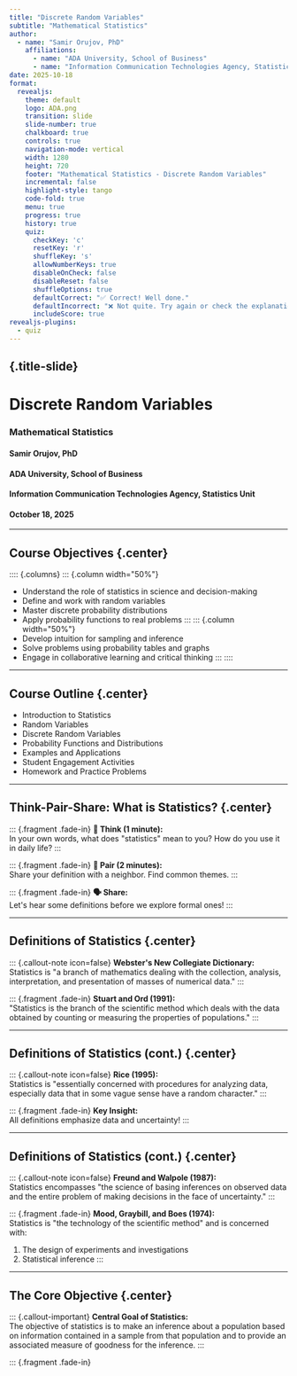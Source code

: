 ```yaml
---
title: "Discrete Random Variables"
subtitle: "Mathematical Statistics"
author:
  - name: "Samir Orujov, PhD"
    affiliations:
      - name: "ADA University, School of Business"
      - name: "Information Communication Technologies Agency, Statistics Unit"
date: 2025-10-18
format:
  revealjs:
    theme: default
    logo: ADA.png
    transition: slide
    slide-number: true
    chalkboard: true
    controls: true
    navigation-mode: vertical
    width: 1280
    height: 720
    footer: "Mathematical Statistics - Discrete Random Variables"
    incremental: false
    highlight-style: tango
    code-fold: true
    menu: true
    progress: true
    history: true
    quiz:
      checkKey: 'c'
      resetKey: 'r'
      shuffleKey: 's'
      allowNumberKeys: true
      disableOnCheck: false
      disableReset: false
      shuffleOptions: true
      defaultCorrect: "✅ Correct! Well done."
      defaultIncorrect: "❌ Not quite. Try again or check the explanation."
      includeScore: true
revealjs-plugins:
  - quiz
---
```


## {.title-slide}

# Discrete Random Variables
### Mathematical Statistics
#### Samir Orujov, PhD
#### ADA University, School of Business
#### Information Communication Technologies Agency, Statistics Unit
#### October 18, 2025

---

## Course Objectives {.center}

:::: {.columns}
::: {.column width="50%"}
- Understand the role of statistics in science and decision-making
- Define and work with random variables
- Master discrete probability distributions
- Apply probability functions to real problems
:::
::: {.column width="50%"}
- Develop intuition for sampling and inference
- Solve problems using probability tables and graphs
- Engage in collaborative learning and critical thinking
:::
::::

---

## Course Outline {.center}

- Introduction to Statistics
- Random Variables
- Discrete Random Variables
- Probability Functions and Distributions
- Examples and Applications
- Student Engagement Activities
- Homework and Practice Problems

---

## Think-Pair-Share: What is Statistics? {.center}

::: {.fragment .fade-in}
**🤔 Think (1 minute):**  
In your own words, what does "statistics" mean to you? How do you use it in daily life?
:::

::: {.fragment .fade-in}
**👥 Pair (2 minutes):**  
Share your definition with a neighbor. Find common themes.
:::

::: {.fragment .fade-in}
**🗣️ Share:**  
Let's hear some definitions before we explore formal ones!
:::

---

## Definitions of Statistics {.center}

::: {.callout-note icon=false}
**Webster's New Collegiate Dictionary:**  
Statistics is "a branch of mathematics dealing with the collection, analysis, interpretation, and presentation of masses of numerical data."
:::

::: {.fragment .fade-in}
**Stuart and Ord (1991):**  
"Statistics is the branch of the scientific method which deals with the data obtained by counting or measuring the properties of populations."
:::

---

## Definitions of Statistics (cont.) {.center}

::: {.callout-note icon=false}
**Rice (1995):**  
Statistics is "essentially concerned with procedures for analyzing data, especially data that in some vague sense have a random character."
:::

::: {.fragment .fade-in}
**Key Insight:**  
All definitions emphasize data and uncertainty!
:::

---

## Definitions of Statistics (cont.) {.center}

::: {.callout-note icon=false}
**Freund and Walpole (1987):**  
Statistics encompasses "the science of basing inferences on observed data and the entire problem of making decisions in the face of uncertainty."
:::

::: {.fragment .fade-in}
**Mood, Graybill, and Boes (1974):**  
Statistics is "the technology of the scientific method" and is concerned with:
1. The design of experiments and investigations
2. Statistical inference
:::

---

## The Core Objective {.center}

::: {.callout-important}
**Central Goal of Statistics:**  
The objective of statistics is to make an inference about a population based on information contained in a sample from that population and to provide an associated measure of goodness for the inference.
:::

::: {.fragment .fade-in}
